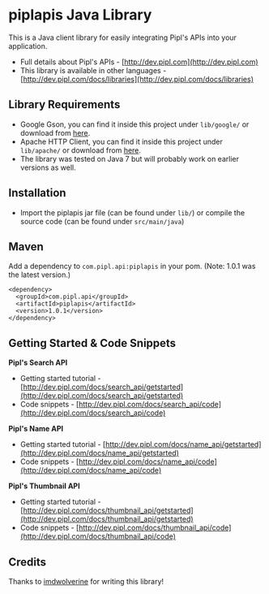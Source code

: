 piplapis Java Library
===========================

This is a Java client library for easily integrating Pipl's APIs into your application.

* Full details about Pipl's APIs - [http://dev.pipl.com](http://dev.pipl.com)  
* This library is available in other languages - [http://dev.pipl.com/docs/libraries](http://dev.pipl.com/docs/libraries)

Library Requirements
--------------------

* Google Gson, you can find it inside this project under `lib/google/` or download from [here](http://code.google.com/p/google-gson/downloads/list).
* Apache HTTP Client, you can find it inside this project under `lib/apache/` or download from [here](http://www.apache.org/dist/httpcomponents/httpclient/binary/httpcomponents-client-4.2.3-bin.zip).
* The library was tested on Java 7 but will probably work on earlier versions as well.

Installation
------------

* Import the piplapis jar file (can be found under `lib/`) or compile the source code (can be found under `src/main/java`)

Maven
-----

Add a dependency to `com.pipl.api:piplapis` in your pom.  (Note: 1.0.1 was the latest version.)

    <dependency>
      <groupId>com.pipl.api</groupId>
      <artifactId>piplapis</artifactId>
      <version>1.0.1</version>
    </dependency>

Getting Started & Code Snippets
-------------------------------

**Pipl's Search API**
* Getting started tutorial - [http://dev.pipl.com/docs/search_api/getstarted](http://dev.pipl.com/docs/search_api/getstarted)  
* Code snippets - [http://dev.pipl.com/docs/search_api/code](http://dev.pipl.com/docs/search_api/code)  

**Pipl's Name API**
* Getting started tutorial - [http://dev.pipl.com/docs/name_api/getstarted](http://dev.pipl.com/docs/name_api/getstarted)  
* Code snippets - [http://dev.pipl.com/docs/name_api/code](http://dev.pipl.com/docs/name_api/code)  

**Pipl's Thumbnail API**
* Getting started tutorial - [http://dev.pipl.com/docs/thumbnail_api/getstarted](http://dev.pipl.com/docs/thumbnail_api/getstarted)  
* Code snippets - [http://dev.pipl.com/docs/thumbnail_api/code](http://dev.pipl.com/docs/thumbnail_api/code)  

Credits
-------

Thanks to [imdwolverine](https://github.com/imdwolverine) for writing this library!